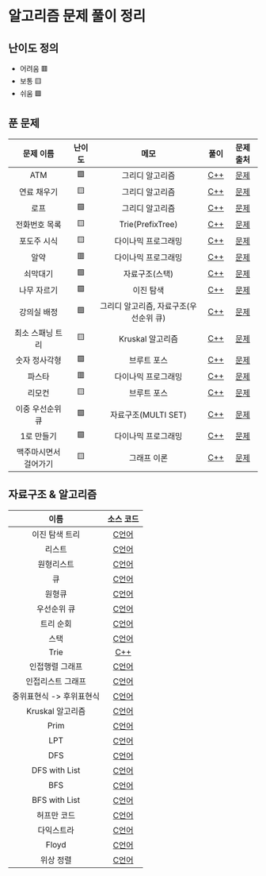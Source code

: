 # 알고리즘 문제 풀이 정리

## 난이도 정의
* 어려움 🟥
* 보통 🟨
* 쉬움 🟩

## 푼 문제

|  문제 이름  |  난이도  |  메모  |  풀이  |  문제 출처  |
|:----------:|:--------:|:-----:|:------:|:------:|
| ATM | 🟩 | 그리디 알고리즘 | [C++](https://github.com/techbless/algorithm-playground/blob/master/challenges/BOJ11399.md) | [문제](https://www.acmicpc.net/problem/11399) |
| 연료 채우기 | 🟨 | 그리디 알고리즘 | [C++](https://github.com/techbless/algorithm-playground/blob/master/challenges/BOJ1826.md) | [문제](https://www.acmicpc.net/problem/1826) |
| 로프 | 🟩 | 그리디 알고리즘 | [C++](https://github.com/techbless/algorithm-playground/blob/master/challenges/BOJ2217.md) | [문제](https://www.acmicpc.net/problem/2217) |
| 전화번호 목록 | 🟨 | Trie(PrefixTree) | [C++](https://github.com/techbless/algorithm-playground/blob/master/challenges/BOJ5052.md) | [문제](https://www.acmicpc.net/problem/5052) |
| 포도주 시식 | 🟨 | 다이나믹 프로그래밍 | [C++](https://github.com/techbless/algorithm-playground/blob/master/challenges/BOJ2156.md) | [문제](https://www.acmicpc.net/problem/2156) |
| 알약 | 🟥 | 다이나믹 프로그래밍 | [C++](https://github.com/techbless/algorithm-playground/blob/master/challenges/BOJ4811.md) | [문제](https://www.acmicpc.net/problem/4811) |
| 쇠막대기 | 🟩 | 자료구조(스택) | [C++](https://github.com/techbless/algorithm-playground/blob/master/challenges/BOJ10799.md) | [문제](https://www.acmicpc.net/problem/10799) |
| 나무 자르기 | 🟩 | 이진 탐색 | [C++](https://github.com/techbless/algorithm-playground/blob/master/challenges/BOJ2805.md) | [문제](https://www.acmicpc.net/problem/2805) |
| 강의실 배정 | 🟩 | 그리디 알고리즘, 자료구조(우선순위 큐) | [C++](https://github.com/techbless/algorithm-playground/blob/master/challenges/BOJ11000.md) | [문제](https://www.acmicpc.net/problem/11000) |
| 최소 스패닝 트리 | 🟨 | Kruskal 알고리즘 | [C++](https://github.com/techbless/algorithm-playground/blob/master/challenges/BOJ1197.md) | [문제](https://www.acmicpc.net/problem/1197) |
| 숫자 정사각형 | 🟩 | 브루트 포스 | [C++](https://github.com/techbless/algorithm-playground/blob/master/challenges/BOJ1051.md) | [문제](https://www.acmicpc.net/problem/1051) |
| 파스타 | 🟥 | 다이나믹 프로그래밍 | [C++](https://github.com/techbless/algorithm-playground/blob/master/challenges/BOJ5546.md) | [문제](https://www.acmicpc.net/problem/5546) |
| 리모컨 | 🟨 | 브루트 포스 | [C++](https://github.com/techbless/algorithm-playground/blob/master/challenges/BOJ1107.md) | [문제](https://www.acmicpc.net/problem/1107) |
| 이중 우선순위 큐 | 🟩 | 자료구조(MULTI SET) | [C++](https://github.com/techbless/algorithm-playground/blob/master/challenges/BOJ7662.md) | [문제](https://www.acmicpc.net/problem/7662) |
| 1로 만들기 | 🟩 | 다이나믹 프로그래밍 | [C++](https://github.com/techbless/algorithm-playground/blob/master/challenges/BOJ1463.md) | [문제](https://www.acmicpc.net/problem/1463) |
| 맥주마시면서 걸어가기 | 🟨 | 그래프 이론 | [C++](https://github.com/techbless/algorithm-playground/blob/master/challenges/BOJ9205.md) | [문제](https://www.acmicpc.net/problem/9205) |

## 자료구조 & 알고리즘

| 이름 | 소스 코드 |
|:----:|:--------:|
| 이진 탐색 트리 | [C언어](https://github.com/techbless/algorithm-playground/blob/master/DataStructure/BinaryTreeSearch.c) |
| 리스트 | [C언어](https://github.com/techbless/algorithm-playground/blob/master/DataStructure/List.c) |
| 원형리스트 | [C언어](https://github.com/techbless/algorithm-playground/blob/master/DataStructure/CircularList.c) |
| 큐 | [C언어](https://github.com/techbless/algorithm-playground/blob/master/DataStructure/Queue.c) |
| 원형큐 | [C언어](https://github.com/techbless/algorithm-playground/blob/master/DataStructure/CircularQueue.c) |
| 우선순위 큐 | [C언어](https://github.com/techbless/algorithm-playground/blob/master/DataStructure/PriorityQueue.c) |
| 트리 순회 | [C언어](https://github.com/techbless/algorithm-playground/blob/master/DataStructure/TreeTraversal.c) |
| 스택 | [C언어](https://github.com/techbless/algorithm-playground/blob/master/DataStructure/Stack.c) |
| Trie | [C++](https://github.com/techbless/algorithm-playground/blob/master/DataStructure/Trie.cpp) |
| 인접행렬 그래프 | [C언어](https://github.com/techbless/algorithm-playground/blob/master/DataStructure/graphUsingAdjMat.c) |
| 인접리스트 그래프 | [C언어](https://github.com/techbless/algorithm-playground/blob/master/DataStructure/graphUsingList.c) |
| 중위표현식 -> 후위표현식 | [C언어](https://github.com/techbless/algorithm-playground/blob/master/DataStructure/InFix2Postfix.c) |
| Kruskal 알고리즘 | [C언어](https://github.com/techbless/algorithm-playground/blob/master/Algorithm/Kruskal.c) |
| Prim | [C언어](https://github.com/techbless/algorithm-playground/blob/master/Algorithm/Prim.c) |
| LPT | [C언어](https://github.com/techbless/algorithm-playground/blob/master/Algorithm/LPT.c) |
| DFS | [C언어](https://github.com/techbless/algorithm-playground/blob/master/Algorithm/DFS.c) |
| DFS with List | [C언어](https://github.com/techbless/algorithm-playground/blob/master/Algorithm/DFS_LIST.c) |
| BFS | [C언어](https://github.com/techbless/algorithm-playground/blob/master/Algorithm/BFS.c) |
| BFS with List | [C언어](https://github.com/techbless/algorithm-playground/blob/master/Algorithm/BFS_LIST.c) |
| 허프만 코드 | [C언어](https://github.com/techbless/algorithm-playground/blob/master/Algorithm/huffman.c) |
| 다익스트라 | [C언어](https://github.com/techbless/algorithm-playground/blob/master/Algorithm/Dijkstra.c) |
| Floyd | [C언어](https://github.com/techbless/algorithm-playground/blob/master/Algorithm/Floyd.c) |
| 위상 정렬 | [C언어](https://github.com/techbless/algorithm-playground/blob/master/Algorithm/TopologicalSort.c) |
